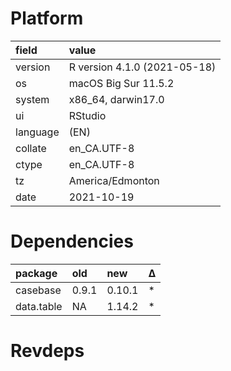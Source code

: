 # Platform

|field    |value                        |
|:--------|:----------------------------|
|version  |R version 4.1.0 (2021-05-18) |
|os       |macOS Big Sur 11.5.2         |
|system   |x86_64, darwin17.0           |
|ui       |RStudio                      |
|language |(EN)                         |
|collate  |en_CA.UTF-8                  |
|ctype    |en_CA.UTF-8                  |
|tz       |America/Edmonton             |
|date     |2021-10-19                   |

# Dependencies

|package    |old   |new    |Δ  |
|:----------|:-----|:------|:--|
|casebase   |0.9.1 |0.10.1 |*  |
|data.table |NA    |1.14.2 |*  |

# Revdeps

